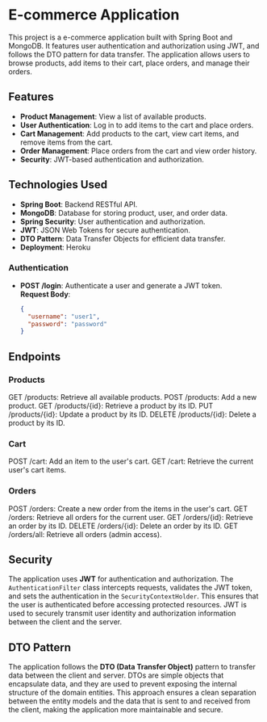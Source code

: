 # E-commerce Application

This project is a e-commerce application built with Spring Boot and MongoDB. It features user authentication and authorization using JWT, and follows the DTO pattern for data transfer. The application allows users to browse products, add items to their cart, place orders, and manage their orders.

## Features

- **Product Management**: View a list of available products.
- **User Authentication**: Log in to add items to the cart and place orders.
- **Cart Management**: Add products to the cart, view cart items, and remove items from the cart.
- **Order Management**: Place orders from the cart and view order history.
- **Security**: JWT-based authentication and authorization.

## Technologies Used

- **Spring Boot**: Backend RESTful API.
- **MongoDB**: Database for storing product, user, and order data.
- **Spring Security**: User authentication and authorization.
- **JWT**: JSON Web Tokens for secure authentication.
- **DTO Pattern**: Data Transfer Objects for efficient data transfer.
- **Deployment**: Heroku

### Authentication

- **POST /login**: Authenticate a user and generate a JWT token.  
  **Request Body**:  
  ```json
  {
    "username": "user1",
    "password": "password"
  }

## Endpoints
### Products
GET /products: Retrieve all available products.
POST /products: Add a new product.
GET /products/{id}: Retrieve a product by its ID.
PUT /products/{id}: Update a product by its ID.
DELETE /products/{id}: Delete a product by its ID.

### Cart
POST /cart: Add an item to the user's cart.
GET /cart: Retrieve the current user's cart items.

### Orders
POST /orders: Create a new order from the items in the user's cart.
GET /orders: Retrieve all orders for the current user.
GET /orders/{id}: Retrieve an order by its ID.
DELETE /orders/{id}: Delete an order by its ID.
GET /orders/all: Retrieve all orders (admin access).

## Security

The application uses **JWT** for authentication and authorization. The `AuthenticationFilter` class intercepts requests, validates the JWT token, and sets the authentication in the `SecurityContextHolder`. This ensures that the user is authenticated before accessing protected resources. JWT is used to securely transmit user identity and authorization information between the client and the server.

## DTO Pattern

The application follows the **DTO (Data Transfer Object)** pattern to transfer data between the client and server. DTOs are simple objects that encapsulate data, and they are used to prevent exposing the internal structure of the domain entities. This approach ensures a clean separation between the entity models and the data that is sent to and received from the client, making the application more maintainable and secure.
